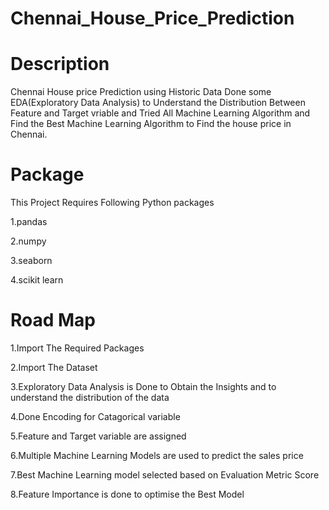 # Chennai_House_Price_Prediction

# Description 
Chennai House price Prediction using Historic Data Done some EDA(Exploratory Data Analysis) to Understand the Distribution Between Feature and Target vriable and Tried All Machine Learning Algorithm and Find the Best Machine Learning Algorithm to Find the house price in Chennai.

# Package 
This Project Requires Following Python packages

1.pandas

2.numpy

3.seaborn

4.scikit learn

# Road Map

1.Import The Required Packages

2.Import The Dataset

3.Exploratory Data Analysis is Done to Obtain the Insights and to understand the distribution of the data

4.Done Encoding for Catagorical variable

5.Feature and Target variable are assigned 

6.Multiple Machine Learning Models are used to predict the sales price

7.Best Machine Learning model selected based on Evaluation Metric Score

8.Feature Importance is done to optimise the Best Model 
